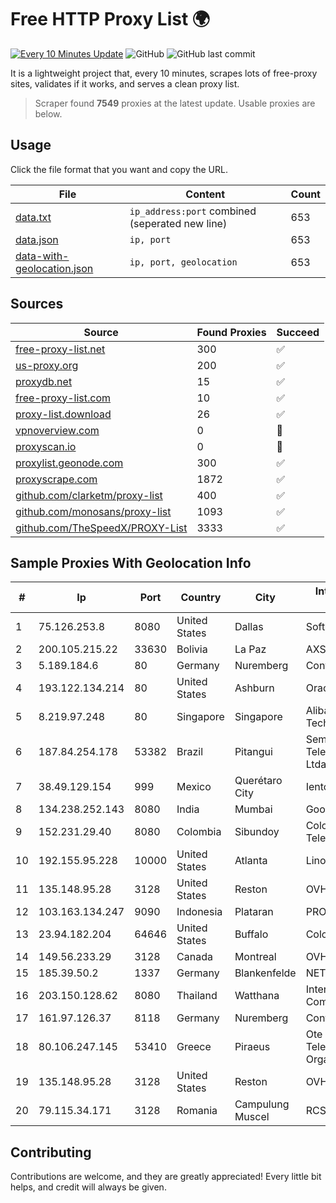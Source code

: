 
# Free HTTP Proxy List 🌍

[![Every 10 Minutes Update](https://github.com/mertguvencli/http-proxy-list/actions/workflows/main.yml/badge.svg?branch=main)](https://github.com/mertguvencli/http-proxy-list/actions/workflows/main.yml)
![GitHub](https://img.shields.io/github/license/mertguvencli/http-proxy-list)
![GitHub last commit](https://img.shields.io/github/last-commit/mertguvencli/http-proxy-list)

It is a lightweight project that, every 10 minutes, scrapes lots of free-proxy sites, validates if it works, and serves a clean proxy list.


> Scraper found **7549** proxies at the latest update. Usable proxies are below.

## Usage

Click the file format that you want and copy the URL.


|File|Content|Count|
|----|-------|-----|
|[data.txt](https://raw.githubusercontent.com/mertguvencli/http-proxy-list/main/proxy-list/data.txt)|`ip_address:port` combined (seperated new line)|653|
|[data.json](https://raw.githubusercontent.com/mertguvencli/http-proxy-list/main/proxy-list/data.json)|`ip, port`|653|
|[data-with-geolocation.json](https://raw.githubusercontent.com/mertguvencli/http-proxy-list/main/proxy-list/data-with-geolocation.json)|`ip, port, geolocation`|653|

## Sources

|Source|Found Proxies|Succeed|
|------|-------------|-------|
|[free-proxy-list.net](https://free-proxy-list.net)|300|✅|
|[us-proxy.org](https://www.us-proxy.org)|200|✅|
|[proxydb.net](http://proxydb.net)|15|✅|
|[free-proxy-list.com](https://free-proxy-list.com/?page=&port=&type%5B%5D=http&type%5B%5D=https&up_time=0&search=Search)|10|✅|
|[proxy-list.download](https://www.proxy-list.download/HTTP)|26|✅|
|[vpnoverview.com](https://vpnoverview.com/privacy/anonymous-browsing/free-proxy-servers)|0|🚫|
|[proxyscan.io](https://www.proxyscan.io)|0|🚫|
|[proxylist.geonode.com](https://proxylist.geonode.com/api/proxy-list?limit=300&page=1&sort_by=lastChecked&sort_type=desc&protocols=http,https)|300|✅|
|[proxyscrape.com](https://api.proxyscrape.com/v2/?request=displayproxies&protocol=http&timeout=10000&country=all&ssl=all&anonymity=all)|1872|✅|
|[github.com/clarketm/proxy-list](https://raw.githubusercontent.com/clarketm/proxy-list/master/proxy-list-raw.txt)|400|✅|
|[github.com/monosans/proxy-list](https://raw.githubusercontent.com/monosans/proxy-list/main/proxies/http.txt)|1093|✅|
|[github.com/TheSpeedX/PROXY-List](https://raw.githubusercontent.com/TheSpeedX/PROXY-List/master/http.txt)|3333|✅|


## Sample Proxies With Geolocation Info

|#|Ip|Port|Country|City|Internet Service Provider|
|-|--|----|-------|----|-------------------------|
|1|75.126.253.8|8080|United States|Dallas|SoftLayer|
|2|200.105.215.22|33630|Bolivia|La Paz|AXS Bolivia S. A.|
|3|5.189.184.6|80|Germany|Nuremberg|Contabo GmbH|
|4|193.122.134.214|80|United States|Ashburn|Oracle Corporation|
|5|8.219.97.248|80|Singapore|Singapore|Alibaba (US) Technology Co., Ltd.|
|6|187.84.254.178|53382|Brazil|Pitangui|Sempre Telecomunicacoes Ltda|
|7|38.49.129.154|999|Mexico|Querétaro City|Ientc S De RL De CV|
|8|134.238.252.143|8080|India|Mumbai|Google LLC|
|9|152.231.29.40|8080|Colombia|Sibundoy|Colombiatel Telecomunicaciones|
|10|192.155.95.228|10000|United States|Atlanta|Linode, LLC|
|11|135.148.95.28|3128|United States|Reston|OVH SAS|
|12|103.163.134.247|9090|Indonesia|Plataran|PROVITEL|
|13|23.94.182.204|64646|United States|Buffalo|ColoCrossing|
|14|149.56.233.29|3128|Canada|Montreal|OVH Hosting|
|15|185.39.50.2|1337|Germany|Blankenfelde|NETZNUTZ|
|16|203.150.128.62|8080|Thailand|Watthana|Internet Thailand Company Ltd|
|17|161.97.126.37|8118|Germany|Nuremberg|Contabo GmbH|
|18|80.106.247.145|53410|Greece|Piraeus|Ote SA (Hellenic Telecommunications Organisation)|
|19|135.148.95.28|3128|United States|Reston|OVH SAS|
|20|79.115.34.171|3128|Romania|Campulung Muscel|RCS & RDS|



## Contributing

Contributions are welcome, and they are greatly appreciated! Every
little bit helps, and credit will always be given.

